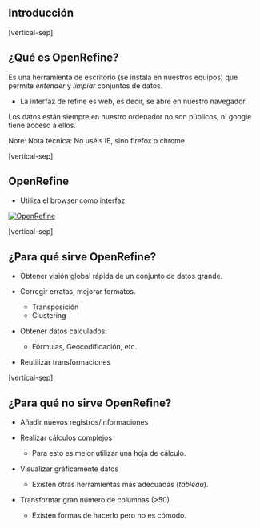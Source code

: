 ## Introducción

[vertical-sep]

## ¿Qué es OpenRefine?

Es una herramienta de escritorio (se instala en nuestros equipos) que permite *entender* y *limpiar* conjuntos de datos.

* La interfaz de refine es web, es decir, se abre en nuestro navegador.

Los datos están siempre en nuestro ordenador no son públicos, ni google tiene acceso a ellos.
<!-- .element: class="sm_note_med" -->

Note: Nota técnica: No uséis IE, sino firefox o chrome

[vertical-sep]

## OpenRefine 

* Utiliza el browser como interfaz.

<a target="_blank" href="http://openrefine.org/">
    <img alt="OpenRefine" data-src="images/intro01.jpg"></img>
</a>

[vertical-sep]

## ¿Para qué sirve OpenRefine?

* Obtener visión global rápida de un conjunto de datos grande.

* Corregir erratas, mejorar formatos.
    * Transposición
    * Clustering

* Obtener datos calculados:
    * Fórmulas, Geocodificación, etc.

* Reutilizar transformaciones

[vertical-sep]

## ¿Para qué no sirve OpenRefine?

* Añadir nuevos registros/informaciones

* Realizar cálculos complejos
    * Para esto es mejor utilizar una hoja de cálculo.

* Visualizar gráficamente datos
    * Existen otras herramientas más adecuadas (_tableau_).

* Transformar gran número de columnas (>50)
    * Existen formas de hacerlo pero no es cómodo.
